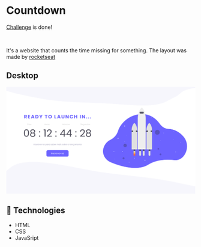 # Countdown
[Challenge](https://efficient-sloth-d85.notion.site/Desafio-Countdown-4572ce6f5c91469abe0171f454a13e3f) is done!

<br> 

It's a website that counts the time missing for something. The layout was made by [rocketseat](https://app.rocketseat.com.br/)

## Desktop
<img src="./.github/Countdown.png">

## 🧪 Technologies
- HTML
- CSS
- JavaSript
